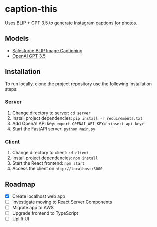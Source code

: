 # caption-this

Uses BLIP + GPT 3.5 to generate Instagram captions for photos.

## Models

- [Salesforce BLIP Image Captioning](https://huggingface.co/Salesforce/blip-image-captioning-large)
- [OpenAI GPT 3.5](https://platform.openai.com/docs/models/gpt-3-5)

## Installation

To run locally, clone the project repository use the following installation steps:

### Server

1. Change directory to server: `cd server`
2. Install project dependencies: `pip install -r requirements.txt`
3. Add OpenAI API key: `export OPENAI_API_KEY='<insert api key>'`
4. Start the FastAPI server: `python main.py`

### Client

1. Change directory to client: `cd client`
2. Install project dependencies: `npm install`
3. Start the React frontend: `npm start`
4. Access the client on `http://localhost:3000`

## Roadmap

- [x] Create localhost web app
- [ ] Investigate moving to React Server Components
- [ ] Migrate app to AWS
- [ ] Upgrade frontend to TypeScript
- [ ] Uplift UI
